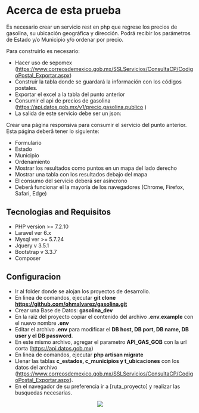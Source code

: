 
Acerca de esta prueba
==

 Es necesario crear un servicio rest en php que regrese los precios de gasolina, su ubicación geográfica y dirección. Podrá recibir los parámetros de Estado y/o Municipio y/o ordenar por precio.

Para construirlo es necesario:

- Hacer uso de sepomex (https://www.correosdemexico.gob.mx/SSLServicios/ConsultaCP/CodigoPostal_Exportar.aspx)
- Construir la tabla donde se guardará la información con los códigos postales.
- Exportar el excel a la tabla del punto anterior
- Consumir el api de precios de gasolina (https://api.datos.gob.mx/v1/precio.gasolina.publico
)
- La salida de este servicio debe ser un json:

Crear una página responsiva para consumir el servicio del punto anterior. Esta página deberå tener lo siguiente:

- Formulario
- Estado
- Municipio
- Ordenamiento
- Mostrar los resultados como puntos en un mapa del lado derecho
- Mostrar una tabla con los resultados debajo del mapa
- El consumo del servicio deberá ser asíncrono
- Deberå funcionar el la mayoría de los navegadores (Chrome, Firefox, Safari, Edge)

## Tecnologias and Requisitos

- PHP version >= 7.2.10 
- Laravel ver 6.x
- Mysql ver >= 5.7.24
- Jquery v 3.5.1
- Bootstrap v 3.3.7
- Composer

## Configuracion

- Ir al folder donde se alojan los proyectos de desarrollo.
- En linea de comandos, ejecutar **git clone https://github.com/ohmalvarez/gasolina.git**
- Crear una Base de Datos: **gasolina_dev**
- En la raiz del proyecto copiar el contenido del archivo **.env.example** con el nuevo nombre **.env**
- Editar el archivo **.env** para modificar el **DB host, DB port, DB name, DB user y el DB password**.
- En este mismo archivo, agregar el parametro **API_GAS_GOB** con la url corta (https://api.datos.gob.mx)
- En linea de comandos, ejecutar **php artisan migrate**
- Llenar las tablas **c_estados, c_municipios y t_ubicaciones** con los datos del archivo (https://www.correosdemexico.gob.mx/SSLServicios/ConsultaCP/CodigoPostal_Exportar.aspx).
- En el navegador de su preferencia ir a [ruta_proyecto] y realizar las busquedas necesarias.  

<p align="center"><img src="https://laravel.com/assets/img/components/logo-laravel.svg"></p>